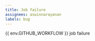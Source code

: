 ```yaml
---
title: Job failure
assignees: aswinnarayanan
labels: bug
---
```

{{ env.GITHUB_WORKFLOW }} job failure
